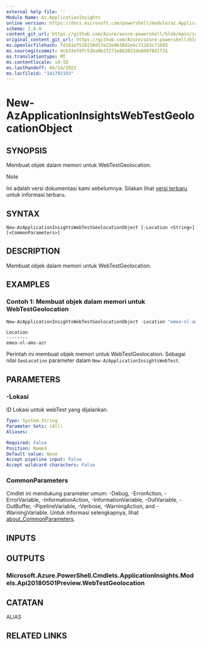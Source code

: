 ```yaml
---
external help file: ''
Module Name: Az.ApplicationInsights
online version: https://docs.microsoft.com/powershell/module/az.ApplicationInsights/new-AzApplicationInsightsWebTestGeolocationObject
schema: 2.0.0
content_git_url: https://github.com/Azure/azure-powershell/blob/main/src/ApplicationInsights/ApplicationInsights/help/New-AzApplicationInsightsWebTestGeolocationObject.md
original_content_git_url: https://github.com/Azure/azure-powershell/blob/main/src/ApplicationInsights/ApplicationInsights/help/New-AzApplicationInsightsWebTestGeolocationObject.md
ms.openlocfilehash: fd161ef529250d57e23e9638d2ebc71183c71695
ms.sourcegitcommit: dcb33efdfc53ba0b2f271e883021de84878d1f31
ms.translationtype: MT
ms.contentlocale: id-ID
ms.lasthandoff: 04/14/2022
ms.locfileid: "141792193"
---
```

# New-AzApplicationInsightsWebTestGeolocationObject

## SYNOPSIS
Membuat objek dalam memori untuk WebTestGeolocation.

> [!NOTE]
>Ini adalah versi dokumentasi kami sebelumnya. Silakan lihat [versi terbaru](/powershell/module/az.applicationinsights/new-azapplicationinsightswebtestgeolocationobject) untuk informasi terbaru.

## SYNTAX

```
New-AzApplicationInsightsWebTestGeolocationObject [-Location <String>] [<CommonParameters>]
```

## DESCRIPTION
Membuat objek dalam memori untuk WebTestGeolocation.

## EXAMPLES

### Contoh 1: Membuat objek dalam memori untuk WebTestGeolocation
```powershell
New-AzApplicationInsightsWebTestGeolocationObject -Location "emea-nl-ams-azr"
```
```output
Location
--------
emea-nl-ams-azr
```

Perintah ini membuat objek memori untuk WebTestGeolocation.
Sebagai nilai `GeoLocation` parameter dalam `New-AzApplicationInsightsWebTest`.

## PARAMETERS

### -Lokasi
ID Lokasi untuk webTest yang dijalankan.

```yaml
Type: System.String
Parameter Sets: (All)
Aliases:

Required: False
Position: Named
Default value: None
Accept pipeline input: False
Accept wildcard characters: False
```

### CommonParameters
Cmdlet ini mendukung parameter umum: -Debug, -ErrorAction, -ErrorVariable, -InformationAction, -InformationVariable, -OutVariable, -OutBuffer, -PipelineVariable, -Verbose, -WarningAction, and -WarningVariable. Untuk informasi selengkapnya, lihat [about_CommonParameters](http://go.microsoft.com/fwlink/?LinkID=113216).

## INPUTS

## OUTPUTS

### Microsoft.Azure.PowerShell.Cmdlets.ApplicationInsights.Models.Api20180501Preview.WebTestGeolocation

## CATATAN

ALIAS

## RELATED LINKS

